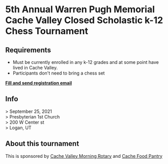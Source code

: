 # 5th Annual Warren Pugh Memorial Cache Valley Closed Scholastic k-12 Chess Tournament

## Requirements
- Must be currently enrolled in any k-12 grades and at some point have lived in Cache Valley.
- Participants don't need to bring a chess set

**[Fill and send registration email](mailto:minkman5052@yahoo.com?body=Participant%20full%20name%3A%0AGrade%3A%0ABirth%20date%3A%0AAddress%3A%0APhone%20number%20(text)%3A)**

## Info
&gt; September 25, 2021  
&gt; Presbyterian 1st Church  
&gt; 200 W Center st  
&gt; Logan, UT 


## About this tournament
This is sponsored by [Cache Valley Morning Rotary](https://cvmrotary.clubexpress.com/) and [Cache Food Pantry](https://cachefoodpantry.com/)
